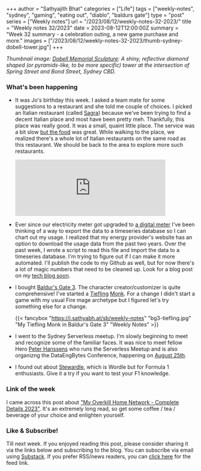 +++
author = "Sathyajith Bhat"
categories = ["Life"]
tags = ["weekly-notes", "sydney", "gaming", "eating out", "diablo", "baldurs gate"]
type = "post"
series = ["Weekly notes"]
url = "/2023/08/12/weekly-notes-32-2023/"
title = "Weekly notes 32/2023"
date = 2023-08-12T12:00:00Z
summary = "Week 32 summary - a celebration outing, a new game purchase and more."
images = ["/2023/08/12/weekly-notes-32-2023/thumb-sydney-dobell-tower.jpg"]
+++

_Thumbnail image: [Dobell Memorial Sculpture](https://publicartaroundtheworld.com/public-art-in-australia/public-art-sydney-cbd/dobell-memorial-sculpture/): A shiny, reflective diamond shaped (or pyramids-like, to be more specific) tower at the intersection of Spring Street and Bond Street, Sydney CBD._ 

### What's been happening

* It was Jo's birthday this week. I asked a team mate for some suggestions to a restaurant and she told me couple of choices. I picked an Italian restaurant (called [Sagra](https://www.sydneysagra.com.au/)) because we've been trying to find a decent Italian place and most have been pretty meh. Thankfully, this place was really good. It was a small, quaint little place. The service was a bit slow [but the food](https://pxl.mx/p/sathyabhat/594532211850375235/) was great. While walking to the place, we realized there's a whole lot of Italian restaurants on the same road as this restaurant. We should be back to the area to explore more such restaurants.

    <iframe title="Pixelfed Post Embed" src="https://pxl.mx/p/sathyabhat/594532211850375235/embed?caption=true&likes=false&layout=full" class="pixelfed__embed" style="max-width: 100%; border: 0" width="400" allowfullscreen="allowfullscreen"></iframe><script async defer src="https://pxl.mx/embed.js"></script>

* Ever since our electricity meter got upgraded to [a digital meter](/2023/07/16/weekly-notes-28-2023/) I've been thinking of a way to export the data to a timeseries database so I can chart out my usage. I realized that my energy provider's website has an option to download the usage data from the past two years.  Over the past week, I wrote a script to read this file and import the data to a timeseries database. I'm trying to figure out if I can make it more automated. I'll publish the code to my Github as well, but for now there's a lot of magic numbers that need to be cleaned up. Look for a blog post on my [tech blog soon](https://sathyasays.com).

* I bought [Baldur's Gate 3](https://store.steampowered.com/app/1086940/Baldurs_Gate_3/). The character creator/customizer is quite comprehensive! I've started a [Tiefling](https://forgottenrealms.fandom.com/wiki/Tiefling) [Monk](https://forgottenrealms.fandom.com/wiki/Monk?so=search). For a change I didn't start a game with my usual Fire mage archetype but I figured let's try something else for a change.

    {{< fancybox "https://i.sathyabh.at/sb/weekly-notes" "bg3-tiefling.jpg" "My Tiefling Monk in Baldur's Gate 3" "Weekly Notes" >}}

* I went to the Sydney Serverless meetup. I'm slowly beginning to meet and recognize some of the familiar faces. It was nice to meet fellow Hero [Peter Hanssens](https://www.peterhanssens.com.au/) who runs the Serverless Meetup and is also organizng the DataEngBytes Conference, happening on [August 25th](https://dataengconf.com.au/conference/sydney/). 

* I found out about [Stewardle](https://stewardle.com/), which is Wordle but for Formula 1 enthusiasts. Give it a try if you want to test your F1 knowledge.

### Link of the week

I came across this post about ["My Overkill Home Network - Complete Details 2023"](https://blog.networkprofile.org/my-home-network-complete-details-2023/). It's an extremely long read, so get some coffee / tea / beverage of your choice and enlighten yourself. 

### Like & Subscribe!

Till next week. If you enjoyed reading this post, please consider sharing it via the links below and subscribing to the blog. You can subscribe via email using [Substack](https://sathyabhat.substack.com/). If you prefer RSS/news readers, you can [click here](https://sathyabh.at/index.xml) for the feed link.